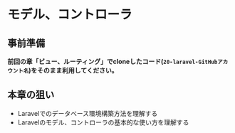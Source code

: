 # モデル、コントローラ

## 事前準備

**前回の章「ビュー、ルーティング」でcloneしたコード(`20-laravel-GitHubアカウント名`)をそのまま利用してください。**

## 本章の狙い

- Laravelでのデータベース環境構築方法を理解する
- Laravelのモデル、コントローラの基本的な使い方を理解する
